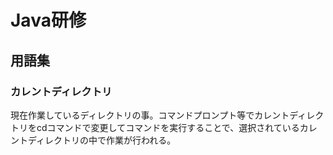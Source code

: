 # Java研修

## 用語集

### カレントディレクトリ

現在作業しているディレクトリの事。コマンドプロンプト等でカレントディレクトリをcdコマンドで変更してコマンドを実行することで、選択されているカレントディレクトリの中で作業が行われる。
